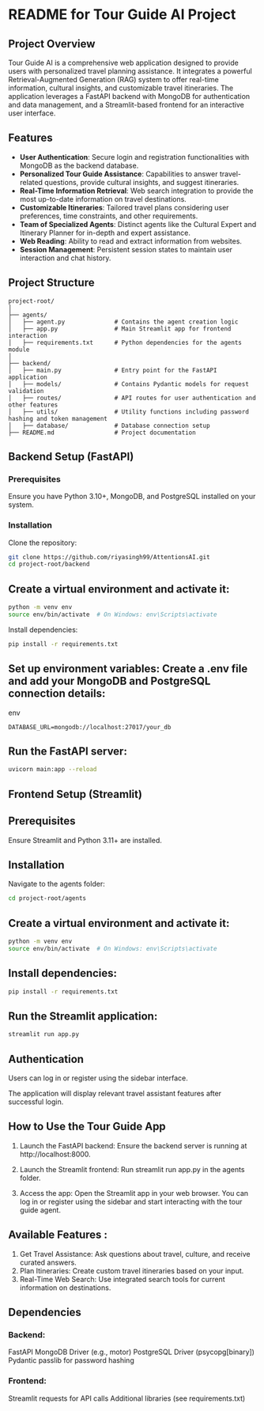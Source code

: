 # README for Tour Guide AI Project

## Project Overview
Tour Guide AI is a comprehensive web application designed to provide users with personalized travel planning assistance. It integrates a powerful Retrieval-Augmented Generation (RAG) system to offer real-time information, cultural insights, and customizable travel itineraries. The application leverages a FastAPI backend with MongoDB for authentication and data management, and a Streamlit-based frontend for an interactive user interface.

## Features
- **User Authentication**: Secure login and registration functionalities with MongoDB as the backend database.
- **Personalized Tour Guide Assistance**: Capabilities to answer travel-related questions, provide cultural insights, and suggest itineraries.
- **Real-Time Information Retrieval**: Web search integration to provide the most up-to-date information on travel destinations.
- **Customizable Itineraries**: Tailored travel plans considering user preferences, time constraints, and other requirements.
- **Team of Specialized Agents**: Distinct agents like the Cultural Expert and Itinerary Planner for in-depth and expert assistance.
- **Web Reading**: Ability to read and extract information from websites.
- **Session Management**: Persistent session states to maintain user interaction and chat history.

## Project Structure


```shell
project-root/
│
├── agents/
│   ├── agent.py              # Contains the agent creation logic
│   ├── app.py                # Main Streamlit app for frontend interaction
│   ├── requirements.txt      # Python dependencies for the agents module
│
├── backend/
│   ├── main.py               # Entry point for the FastAPI application
│   ├── models/               # Contains Pydantic models for request validation
│   ├── routes/               # API routes for user authentication and other features
│   ├── utils/                # Utility functions including password hashing and token management
│   ├── database/             # Database connection setup
├── README.md                 # Project documentation
```

## Backend Setup (FastAPI)

### Prerequisites
Ensure you have Python 3.10+, MongoDB, and PostgreSQL installed on your system.

### Installation
Clone the repository:
```bash
git clone https://github.com/riyasingh99/AttentionsAI.git
cd project-root/backend
```

## Create a virtual environment and activate it:

```bash
python -m venv env
source env/bin/activate  # On Windows: env\Scripts\activate
```

Install dependencies:

```bash
pip install -r requirements.txt
```

## Set up environment variables: Create a .env file and add your MongoDB and PostgreSQL connection details:

env
```shell
DATABASE_URL=mongodb://localhost:27017/your_db
```
## Run the FastAPI server:

```bash
uvicorn main:app --reload
```

## Frontend Setup (Streamlit)

## Prerequisites
Ensure Streamlit and Python 3.11+ are installed.

## Installation
Navigate to the agents folder:

```bash
cd project-root/agents
```

## Create a virtual environment and activate it:

```bash
python -m venv env
source env/bin/activate  # On Windows: env\Scripts\activate
```

## Install dependencies:

```bash
pip install -r requirements.txt
```

## Run the Streamlit application:

```bash
streamlit run app.py
```

## Authentication
Users can log in or register using the sidebar interface.

The application will display relevant travel assistant features after successful login.


## How to Use the Tour Guide App

1. Launch the FastAPI backend: Ensure the backend server is running at http://localhost:8000.

2. Launch the Streamlit frontend: Run streamlit run app.py in the agents folder.

3. Access the app: Open the Streamlit app in your web browser. You can log in or register using the sidebar and start interacting with the tour guide agent.

## Available Features : 
1. Get Travel Assistance: Ask questions about travel, culture, and receive curated answers.
2. Plan Itineraries: Create custom travel itineraries based on your input.
3. Real-Time Web Search: Use integrated search tools for current information on destinations.
   
## Dependencies

### Backend:

FastAPI
MongoDB Driver (e.g., motor)
PostgreSQL Driver (psycopg[binary])
Pydantic
passlib for password hashing


### Frontend:

Streamlit
requests for API calls
Additional libraries (see requirements.txt)

